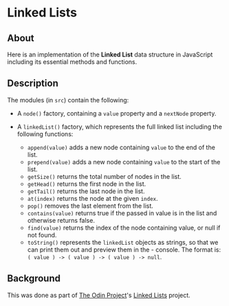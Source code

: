 # Linked Lists

## About

Here is an implementation of the **Linked List** data structure in JavaScript including its essential methods and functions.

## Description

The modules (in `src`) contain the following:

- A `node()` factory, containing a `value` property and a `nextNode` property.
- A `linkedList()` factory, which represents the full linked list including the following functions:

    - `append(value)` adds a new node containing `value` to the end of the list.
    - `prepend(value)` adds a new node containing `value` to the start of the list.
    - `getSize()` returns the total number of nodes in the list.
    - `getHead()` returns the first node in the list.
    - `getTail()` returns the last node in the list.
    - `at(index)` returns the node at the given `index`.
    - `pop()` removes the last element from the list.
    - `contains(value)` returns true if the passed in value is in the list and otherwise returns false.
    - `find(value)` returns the index of the node containing value, or null if not found.
    - `toString()` represents the `linkedList` objects as strings, so that we can print them out and preview them in the - console. The format is: `( value ) -> ( value ) -> ( value ) -> null`.

## Background

This was done as part of [The Odin Project](https://www.theodinproject.com/)'s [Linked Lists](https://www.theodinproject.com/lessons/javascript-linked-lists) project.
